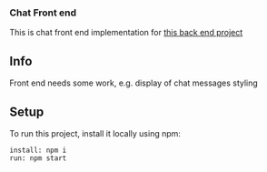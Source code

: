 <h3>Chat Front end</h3>

This is chat front end implementation for [this back end project](https://github.com/OleksandrKuleshov/chat-backend)

## Info
Front end needs some work, e.g. display of chat messages styling

## Setup
To run this project, install it locally using npm:

```
install: npm i
run: npm start
```

